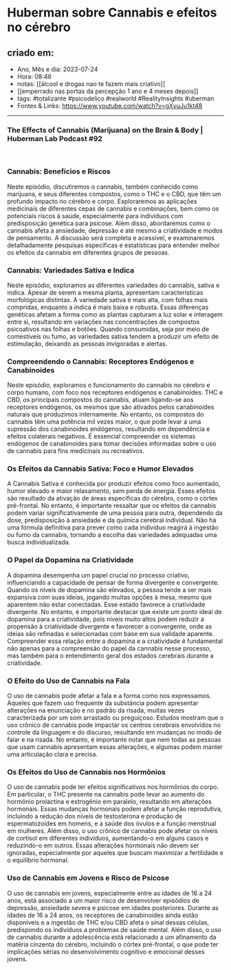 # Huberman sobre Cannabis e efeitos no cérebro

## criado em: 
-  Ano, Mês e dia: 2023-07-24
- Hora: 08:46
- notas: [[álcool e drogas nao te fazem mais criativo]]
- [[emperrado nas portas da percepção  1 ano e 4 meses  depois]]
- tags: #totalizante #psicodelico #realworld #RealityInsights #uberman 
- Fontes & Links: https://www.youtube.com/watch?v=gXvuJu1kt48
---

### The Effects of Cannabis (Marijuana) on the Brain & Body | Huberman Lab Podcast #92

 <br><h3> Cannabis: Benefícios e Riscos </h3> Neste episódio, discutiremos o cannabis, também conhecido como marijuana, e seus diferentes compostos, como o THC e o CBD, que têm um profundo impacto no cérebro e corpo. Exploraremos as aplicações medicinais de diferentes cepas de cannabis e combinações, bem como os potenciais riscos à saúde, especialmente para indivíduos com predisposição genética para psicose. Além disso, abordaremos como o cannabis afeta a ansiedade, depressão e até mesmo a criatividade e modos de pensamento. A discussão será completa e acessível, e examinaremos detalhadamente pesquisas específicas e estatísticas para entender melhor os efeitos da cannabis em diferentes grupos de pessoas. 
 <br><h3> Cannabis: Variedades Sativa e Indica </h3> Neste episódio, exploramos as diferentes variedades do cannabis, sativa e indica. Apesar de serem a mesma planta, apresentam características morfológicas distintas. A variedade sativa é mais alta, com folhas mais compridas, enquanto a indica é mais baixa e robusta. Essas diferenças genéticas afetam a forma como as plantas capturam a luz solar e interagem entre si, resultando em variações nas concentrações de compostos psicoativos nas folhas e botões. Quando consumidas, seja por meio de comestíveis ou fumo, as variedades sativa tendem a produzir um efeito de estimulação, deixando as pessoas invigoradas e alertas. 
 <br><h3> Compreendendo o Cannabis: Receptores Endógenos e Canabinoides </h3> Neste episódio, exploramos o funcionamento do cannabis no cérebro e corpo humano, com foco nos receptores endógenos e canabinoides. THC e CBD, os principais compostos do cannabis, atuam ligando-se aos receptores endógenos, os mesmos que são ativados pelos canabinoides naturais que produzimos internamente. No entanto, os compostos do cannabis têm uma potência mil vezes maior, o que pode levar a uma supressão dos canabinoides endógenos, resultando em dependência e efeitos colaterais negativos. É essencial compreender os sistemas endógenos de canabinoides para tomar decisões informadas sobre o uso de cannabis para fins medicinais ou recreativos. 
 <br><h3> Os Efeitos da Cannabis Sativa: Foco e Humor Elevados </h3> A Cannabis Sativa é conhecida por produzir efeitos como foco aumentado, humor elevado e maior relaxamento, sem perda de energia. Esses efeitos são resultado da ativação de áreas específicas do cérebro, como o córtex pré-frontal. No entanto, é importante ressaltar que os efeitos da cannabis podem variar significativamente de uma pessoa para outra, dependendo da dose, predisposição à ansiedade e da química cerebral individual. Não há uma fórmula definitiva para prever como cada indivíduo reagirá à ingestão ou fumo da cannabis, tornando a escolha das variedades adequadas uma busca individualizada. 
 <br><h3> O Papel da Dopamina na Criatividade </h3> A dopamina desempenha um papel crucial no processo criativo, influenciando a capacidade de pensar de forma divergente e convergente. Quando os níveis de dopamina são elevados, a pessoa tende a ser mais expansiva com suas ideias, jogando muitas opções à mesa, mesmo que aparentem não estar conectadas. Esse estado favorece a criatividade divergente. No entanto, é importante destacar que existe um ponto ideal de dopamina para a criatividade, pois níveis muito altos podem reduzir a propensão à criatividade divergente e favorecer a convergente, onde as ideias são refinadas e selecionadas com base em sua validade aparente. Compreender essa relação entre a dopamina e a criatividade é fundamental não apenas para a compreensão do papel da cannabis nesse processo, mas também para o entendimento geral dos estados cerebrais durante a criatividade. 
 <br><h3> O Efeito do Uso de Cannabis na Fala </h3> O uso de cannabis pode afetar a fala e a forma como nos expressamos. Aqueles que fazem uso frequente da substância podem apresentar alterações na enunciação e no padrão da risada, muitas vezes caracterizada por um som arrastado ou preguiçoso. Estudos mostram que o uso crônico de cannabis pode impactar os centros cerebrais envolvidos no controle da linguagem e do discurso, resultando em mudanças no modo de falar e na risada. No entanto, é importante notar que nem todas as pessoas que usam cannabis apresentam essas alterações, e algumas podem manter uma articulação clara e precisa. 
 <br><h3> Os Efeitos do Uso de Cannabis nos Hormônios </h3> O uso de cannabis pode ter efeitos significativos nos hormônios do corpo. Em particular, o THC presente na cannabis pode levar ao aumento do hormônio prolactina e estrogênio em paralelo, resultando em alterações hormonais. Essas mudanças hormonais podem afetar a função reprodutiva, incluindo a redução dos níveis de testosterona e produção de espermatozoides em homens, e a saúde dos óvulos e a função menstrual em mulheres. Além disso, o uso crônico de cannabis pode afetar os níveis de cortisol em diferentes indivíduos, aumentando-o em alguns casos e reduzindo-o em outros. Essas alterações hormonais não devem ser ignoradas, especialmente por aqueles que buscam maximizar a fertilidade e o equilíbrio hormonal. 
 <br><h3> Uso de Cannabis em Jovens e Risco de Psicose </h3> O uso de cannabis em jovens, especialmente entre as idades de 16 a 24 anos, está associado a um maior risco de desenvolver episódios de depressão, ansiedade severa e psicose em idades posteriores. Durante as idades de 16 a 24 anos, os receptores de canabinoides ainda estão disponíveis e a ingestão de THC e/ou CBD afeta o sinal dessas células, predispondo os indivíduos a problemas de saúde mental. Além disso, o uso de cannabis durante a adolescência está relacionado a um afinamento da matéria cinzenta do cérebro, incluindo o córtex pré-frontal, o que pode ter implicações sérias no desenvolvimento cognitivo e emocional desses jovens. 